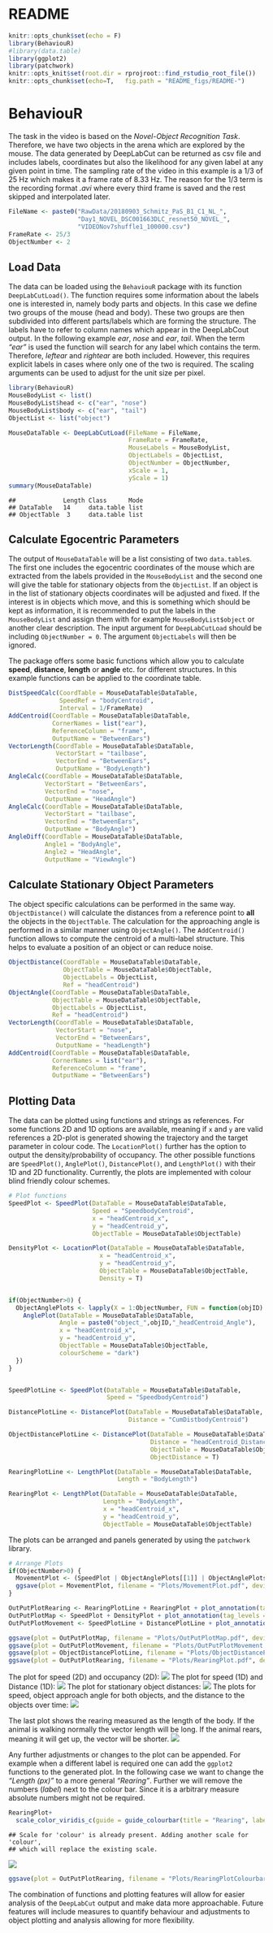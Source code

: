 README
================

``` r
knitr::opts_chunk$set(echo = F)
library(BehaviouR)
#library(data.table)
library(ggplot2)
library(patchwork)
knitr::opts_knit$set(root.dir = rprojroot::find_rstudio_root_file()) 
knitr::opts_chunk$set(echo=T,   fig.path = "README_figs/README-")
```

# BehaviouR

The task in the video is based on the *Novel-Object Recognition Task*.
Therefore, we have two objects in the arena which are explored by the
mouse. The data generated by DeepLabCut can be returned as csv file and
includes labels, coordinates but also the likelihood for any given label
at any given point in time. The sampling rate of the video in this
example is a 1/3 of 25 Hz which makes it a frame rate of 8.33 Hz. The
reason for the 1/3 term is the recording format *.avi* where every third
frame is saved and the rest skipped and interpolated later.

``` r
FileName <- paste0("RawData/20180903_Schmitz_PaS_B1_C1_NL_",
                   "Day1_NOVEL_DSC001663DLC_resnet50_NOVEL_",
                   "VIDEONov7shuffle1_100000.csv")
FrameRate <- 25/3
ObjectNumber <- 2
```

## Load Data

The data can be loaded using the `BehaviouR` package with its function
`DeepLabCutLoad()`. The function requires some information about the
labels one is interested in, namely body parts and objects. In this case
we define two groups of the mouse (head and body). These two groups are
then subdivided into different parts/labels which are forming the
structure. The labels have to refer to column names which appear in the
DeepLabCout output. In the following example *ear*, *nose* and *ear*,
*tail*. When the term *“ear”* is used the function will search for any
label which contains the term. Therefore, *leftear* and *rightear* are
both included. However, this requires explicit labels in cases where
only one of the two is required. The scaling arguments can be used to
adjust for the unit size per pixel.

``` r
library(BehaviouR)
MouseBodyList <- list()
MouseBodyList$head <- c("ear", "nose")
MouseBodyList$body <- c("ear", "tail")
ObjectList <- list("object")

MouseDataTable <- DeepLabCutLoad(FileName = FileName,
                                 FrameRate = FrameRate,
                                 MouseLabels = MouseBodyList,
                                 ObjectLabels = ObjectList,
                                 ObjectNumber = ObjectNumber,
                                 xScale = 1,
                                 yScale = 1)
summary(MouseDataTable)
```

    ##             Length Class      Mode
    ## DataTable   14     data.table list
    ## ObjectTable  3     data.table list

## Calculate Egocentric Parameters

The output of `MouseDataTable` will be a list consisting of two
`data.table`s. The first one includes the egocentric coordinates of the
mouse which are extracted from the labels provided in the
`MouseBodyList` and the second one will give the table for stationary
objects from the `ObjectList`. If an object is in the list of stationary
objects coordinates will be adjusted and fixed. If the interest is in
objects which move, and this is something which should be kept as
information, it is recommended to put the labels in the `MouseBodyList`
and assign them with for example `MouseBodyList$object` or another clear
description. The input argument for `DeepLabCutLoad` should be including
`ObjectNumber = 0`. The argument `ObjectLabels` will then be ignored.

The package offers some basic functions which allow you to calculate
**speed**, **distance**, **length** or **angle** etc. for different
structures. In this example functions can be applied to the coordinate
table.

``` r
DistSpeedCalc(CoordTable = MouseDataTable$DataTable,
              SpeedRef = "bodyCentroid",
              Interval = 1/FrameRate)
AddCentroid(CoordTable = MouseDataTable$DataTable,
            CornerNames = list("ear"),
            ReferenceColumn = "frame",
            OutputName = "BetweenEars")
VectorLength(CoordTable = MouseDataTable$DataTable,
             VectorStart = "tailbase",
             VectorEnd = "BetweenEars",
             OutputName = "BodyLength")
AngleCalc(CoordTable = MouseDataTable$DataTable,
          VectorStart = "BetweenEars",
          VectorEnd = "nose",
          OutputName = "HeadAngle")
AngleCalc(CoordTable = MouseDataTable$DataTable,
          VectorStart = "tailbase",
          VectorEnd = "BetweenEars",
          OutputName = "BodyAngle")
AngleDiff(CoordTable = MouseDataTable$DataTable,
          Angle1 = "BodyAngle",
          Angle2 = "HeadAngle",
          OutputName = "ViewAngle")
```

## Calculate Stationary Object Parameters

The object specific calculations can be performed in the same way.
`ObjectDistance()` will calculate the distances from a reference point
to **all** the objects in the `ObjectTable`. The calculation for the
approaching angle is performed in a similar manner using
`ObjectAngle()`. The `AddCentroid()` function allows to compute the
centroid of a multi-label structure. This helps to evaluate a position
of an object or can reduce noise.

``` r
ObjectDistance(CoordTable = MouseDataTable$DataTable,
               ObjectTable = MouseDataTable$ObjectTable,
               ObjectLabels = ObjectList,
               Ref = "headCentroid")
ObjectAngle(CoordTable = MouseDataTable$DataTable,
            ObjectTable = MouseDataTable$ObjectTable,
            ObjectLabels = ObjectList,
            Ref = "headCentroid")
VectorLength(CoordTable = MouseDataTable$DataTable,
             VectorStart = "nose",
             VectorEnd = "BetweenEars",
             OutputName = "headLength")
AddCentroid(CoordTable = MouseDataTable$DataTable,
            CornerNames = list("ear"),
            ReferenceColumn = "frame",
            OutputName = "BetweenEars")
```

## Plotting Data

The data can be plotted using functions and strings as references. For
some functions 2D and 1D options are available, meaning if `x` and `y`
are valid references a 2D-plot is generated showing the trajectory and
the target parameter in colour code. The `LocationPlot()` further has
the option to output the density/probability of occupancy. The other
possible functions are `SpeedPlot()`, `AnglePlot()`, `DistancePlot()`,
and `LengthPlot()` with their 1D and 2D functionality. Currently, the
plots are implemented with colour blind friendly colour schemes.

``` r
# Plot functions
SpeedPlot <- SpeedPlot(DataTable = MouseDataTable$DataTable,
                       Speed = "SpeedbodyCentroid",
                       x = "headCentroid_x",
                       y = "headCentroid_y",
                       ObjectTable = MouseDataTable$ObjectTable)

DensityPlot <- LocationPlot(DataTable = MouseDataTable$DataTable,
                         x = "headCentroid_x",
                         y = "headCentroid_y",
                         ObjectTable = MouseDataTable$ObjectTable,
                         Density = T)


if(ObjectNumber>0) {
  ObjectAnglePlots <- lapply(X = 1:ObjectNumber, FUN = function(objID) {
    AnglePlot(DataTable = MouseDataTable$DataTable,
              Angle = paste0("object_",objID,"_headCentroid_Angle"),
              x = "headCentroid_x",
              y = "headCentroid_y",
              ObjectTable = MouseDataTable$ObjectTable,
              colourScheme = "dark")
  })   
}


SpeedPlotLine <- SpeedPlot(DataTable = MouseDataTable$DataTable,
                           Speed = "SpeedbodyCentroid")

DistancePlotLine <- DistancePlot(DataTable = MouseDataTable$DataTable,
                                 Distance = "CumDistbodyCentroid")

ObjectDistancePlotLine <- DistancePlot(DataTable = MouseDataTable$DataTable,
                                       Distance = "headCentroid_Distance",
                                       ObjectTable = MouseDataTable$ObjectTable,
                                       ObjectDistance = T)

RearingPlotLine <- LengthPlot(DataTable = MouseDataTable$DataTable,
                              Length = "BodyLength")

RearingPlot <- LengthPlot(DataTable = MouseDataTable$DataTable,
                          Length = "BodyLength",
                          x = "headCentroid_x",
                          y = "headCentroid_y",
                          ObjectTable = MouseDataTable$ObjectTable)
```

The plots can be arranged and panels generated by using the `patchwork`
library.

``` r
# Arrange Plots
if(ObjectNumber>0) {
  MovementPlot <- (SpeedPlot | ObjectAnglePlots[[1]] | ObjectAnglePlots[[2]]) / ObjectDistancePlotLine + plot_annotation(tag_levels = "A") & theme(plot.tag = element_text(size=24))
  ggsave(plot = MovementPlot, filename = "Plots/MovementPlot.pdf", device = "pdf", width = 10.4, height = 6)
}

OutPutPlotRearing <- RearingPlotLine + RearingPlot + plot_annotation(tag_levels = "A") & theme(plot.tag = element_text(size=24)) 
OutPutPlotMap <- SpeedPlot + DensityPlot + plot_annotation(tag_levels = "A") & theme(plot.tag = element_text(size=24)) 
OutPutPlotMovement <- SpeedPlotLine + DistancePlotLine + plot_annotation(tag_levels = "A") & theme(plot.tag = element_text(size=24)) 

ggsave(plot = OutPutPlotMap, filename = "Plots/OutPutPlotMap.pdf", device = "pdf", width = 10.4, height = 4)
ggsave(plot = OutPutPlotMovement, filename = "Plots/OutPutPlotMovement.pdf", device = "pdf", width = 10.4, height = 4)
ggsave(plot = ObjectDistancePlotLine, filename = "Plots/ObjectDistancePlotLine.pdf", device = "pdf", width = 5, height = 3)
ggsave(plot = OutPutPlotRearing, filename = "Plots/RearingPlot.pdf", device = "pdf", width = 5, height = 3)
```

The plot for speed (2D) and occupancy (2D):
![](README_figs/README-OutPutPlotMap-1.png)<!-- --> The plot for speed
(1D) and Distance (1D):
![](README_figs/README-OutPutPlotMovement-1.png)<!-- --> The plot for
stationary object distances:
![](README_figs/README-ObjectDistancePlotLine-1.png)<!-- --> The plots
for speed, object approach angle for both objects, and the distance to
the objects over time:
![](README_figs/README-MovementPlot-1.png)<!-- -->

The last plot shows the rearing measured as the length of the body. If
the animal is walking normally the vector length will be long. If the
animal rears, meaning it will get up, the vector will be shorter.
![](README_figs/README-OutPutPlotRearing-1.png)<!-- -->

Any further adjustments or changes to the plot can be appended. For
example when a different label is required one can add the `ggplot2`
functions to the generated plot. In the following case we want to change
the *“Length (px)”* to a more general *“Rearing”*. Further we will
remove the numbers (*label*) next to the colour bar. Since it is a
arbitrary measure absolute numbers might not be required.

``` r
RearingPlot+
  scale_color_viridis_c(guide = guide_colourbar(title = "Rearing", label = FALSE), direction = -1)
```

    ## Scale for 'colour' is already present. Adding another scale for 'colour',
    ## which will replace the existing scale.

![](README_figs/README-ChangeAxis-1.png)<!-- -->

``` r
ggsave(plot = OutPutPlotRearing, filename = "Plots/RearingPlotColourbar.pdf", device = "pdf", width = 5, height = 3)
```

The combination of functions and plotting features will allow for easier
analysis of the `DeepLabCut` output and make data more approachable.
Future features will include measures to quantify behaviour and
adjustments to object plotting and analysis allowing for more
flexibility.
